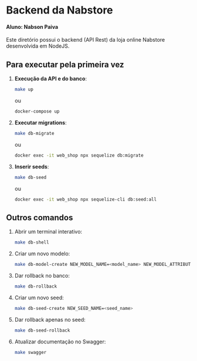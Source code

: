 # Backend da Nabstore
#### Aluno: Nabson Paiva
Este diretório possui o backend (API Rest) da loja online Nabstore desenvolvida em NodeJS.

## Para executar pela primeira vez
1. **Execução da API e do banco**:
    ```bash
    make up
    ```
    ou
    ```bash
    docker-compose up
    ```

2. **Executar migrations**:
    ```bash
    make db-migrate
    ```
    ou
    ```bash
    docker exec -it web_shop npx sequelize db:migrate
    ```

3. **Inserir seeds**:
    ```bash
    make db-seed
    ```
    ou
    ```bash
    docker exec -it web_shop npx sequelize-cli db:seed:all
    ```


## Outros comandos

1. Abrir um terminal interativo:
    ```bash
    make db-shell
    ```

2. Criar um novo modelo:
    ```bash
    make db-model-create NEW_MODEL_NAME=<model_name> NEW_MODEL_ATTRIBUTES=<att1=type,att2=type...>
    ```

3. Dar rollback no banco:
    ```bash
    make db-rollback
    ```

4. Criar um novo seed:
    ```bash
    make db-seed-create NEW_SEED_NAME=<seed_name>
    ```

5. Dar rollback apenas no seed:
    ```bash
    make db-seed-rollback
    ```

6. Atualizar documentação no Swagger:
    ```bash
    make swagger
    ```

